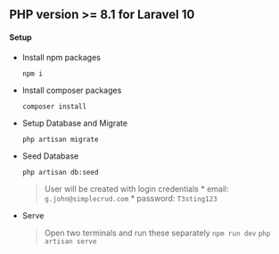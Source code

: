 ## PHP version >= 8.1 for Laravel 10

#### Setup 
* Install npm packages
	```
	npm i
	```
* Install composer packages
	```
	composer install
	```
* Setup Database and Migrate
	```
	php artisan migrate
	```
* Seed Database
	```
	php artisan db:seed
	```
	> User will be created with login credentials
		* email: `g.john@simplecrud.com`
		* password: `T3sting123`

* Serve
	> Open two terminals and run these separately
		```
		npm run dev
		```
		```
		php artisan serve
		```


